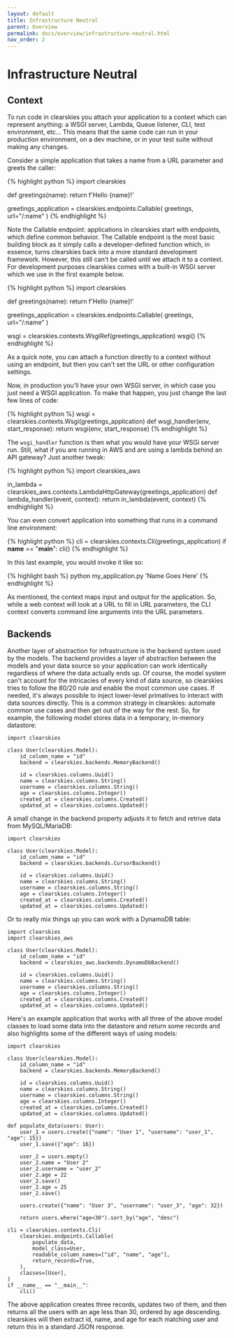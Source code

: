 ```yaml
---
layout: default
title: Infrastructure Neutral
parent: Overview
permalink: docs/overview/infrastructure-neutral.html
nav_order: 2
---
```


# Infrastructure Neutral

## Context

To run code in clearskies you attach your application to a context which can represent anything: a WSGI server, Lambda, Queue listener, CLI, test environment, etc... This means that the same code can run in your production environment, on a dev machine, or in your test suite without making any changes.

Consider a simple application that takes a name from a URL parameter and greets the caller:

{% highlight python %}
import clearskies

def greetings(name):
    return f'Hello {name}!'

greetings_application = clearskies.endpoints.Callable(
    greetings,
    url="/:name"
)
{% endhighlight %}

Note the Callable endpoint: applications in clearskies start with endpoints, which define common behavior.  The Callable endpoint is the most basic building block as it simply calls a developer-defined function which, in essence, turns clearskies back into a more standard development framework.  However, this still can't be called until we attach it to a context.  For development purposes clearskies comes with a built-in WSGI server which we use in the first example below.

{% highlight python %}
import clearskies

def greetings(name):
    return f'Hello {name}!'

greetings_application = clearskies.endpoints.Callable(
    greetings,
    url="/:name"
)

wsgi = clearskies.contexts.WsgiRef(greetings_application)
wsgi()
{% endhighlight %}

As a quick note, you can attach a function directly to a context without using an endpoint, but then you can't set the URL or other configuration settings.

Now, in production you'll have your own WSGI server, in which case you just need a WSGI application.  To make that happen, you just change the last few lines of code:

{% highlight python %}
wsgi = clearskies.contexts.Wsgi(greetings_application)
def wsgi_handler(env, start_response):
    return wsgi(env, start_response)
{% endhighlight %}

The `wsgi_handler` function is then what you would have your WSGi server run.  Still, what if you are running in AWS and are using a lambda behind an API gateway?  Just another tweak:

{% highlight python %}
import clearskies_aws

in_lambda = clearskies_aws.contexts.LambdaHttpGateway(greetings_application)
def lambda_handler(event, context):
    return in_lambda(event, context)
{% endhighlight %}

You can even convert application into something that runs in a command line environment:

{% highlight python %}
cli = clearskies.contexts.Cli(greetings_application)
if __name__ == "__main__":
    cli()
{% endhighlight %}

In this last example, you would invoke it like so:

{% highlight bash %}
python my_application.py 'Name Goes Here'
{% endhighlight %}

As mentioned, the context maps input and output for the application.  So, while a web context will look at a URL to fill in URL parameters, the CLI context converts command line arguments into the URL parameters.

## Backends

Another layer of abstraction for infrastructure is the backend system used by the models.  The backend provides a layer of abstraction between the models and your data source so your application can work identically regardless of where the data actually ends up.  Of course, the model system can't account for the intricacies of every kind of data source, so clearskies tries to follow the 80/20 rule and enable the most common use cases.  If needed, it's always possible to inject lower-level primatives to interact with data sources directly.  This is a common strategy in clearskies: automate common use cases and then get out of the way for the rest.  So, for example, the following model stores data in a temporary, in-memory datastore:

```
import clearskies

class User(clearskies.Model):
    id_column_name = "id"
    backend = clearskies.backends.MemoryBackend()

    id = clearskies.columns.Uuid()
    name = clearskies.columns.String()
    username = clearskies.columns.String()
    age = clearskies.columns.Integer()
    created_at = clearskies.columns.Created()
    updated_at = clearskies.columns.Updated()
```

A small change in the backend property adjusts it to fetch and retrive data from MySQL/MariaDB:

```
import clearskies

class User(clearskies.Model):
    id_column_name = "id"
    backend = clearskies.backends.CursorBackend()

    id = clearskies.columns.Uuid()
    name = clearskies.columns.String()
    username = clearskies.columns.String()
    age = clearskies.columns.Integer()
    created_at = clearskies.columns.Created()
    updated_at = clearskies.columns.Updated()
```

Or to really mix things up you can work with a DynamoDB table:

```
import clearskies
import clearskies_aws

class User(clearskies.Model):
    id_column_name = "id"
    backend = clearskies_aws.backends.DynamoDbBackend()

    id = clearskies.columns.Uuid()
    name = clearskies.columns.String()
    username = clearskies.columns.String()
    age = clearskies.columns.Integer()
    created_at = clearskies.columns.Created()
    updated_at = clearskies.columns.Updated()
```

Here's an example application that works with all three of the above model classes to load some data into the datastore and return some records and also highlights some of the different ways of using models:

```
import clearskies

class User(clearskies.Model):
    id_column_name = "id"
    backend = clearskies.backends.MemoryBackend()

    id = clearskies.columns.Uuid()
    name = clearskies.columns.String()
    username = clearskies.columns.String()
    age = clearskies.columns.Integer()
    created_at = clearskies.columns.Created()
    updated_at = clearskies.columns.Updated()

def populate_data(users: User):
    user_1 = users.create({"name": "User 1", "username": "user_1", "age": 15})
    user_1.save({"age": 16})

    user_2 = users.empty()
    user_2.name = "User 2"
    user_2.username = "user_2"
    user_2.age = 22
    user_2.save()
    user_2.age = 25
    user_2.save()

    users.create({"name": "User 3", "username": "user_3", "age": 32})

    return users.where("age<30").sort_by("age", "desc")

cli = clearskies.contexts.Cli(
    clearskies.endpoints.Callable(
        populate_data,
        model_class=User,
        readable_column_names=["id", "name", "age"],
        return_records=True,
    ),
    classes=[User],
)
if __name__ == "__main__":
    cli()
```

The above application creates three records, updates two of them, and then returns all the users with an age less than 30, ordered by age descending.  clearskies will then extract id, name, and age for each matching user and return this in a standard JSON response.
